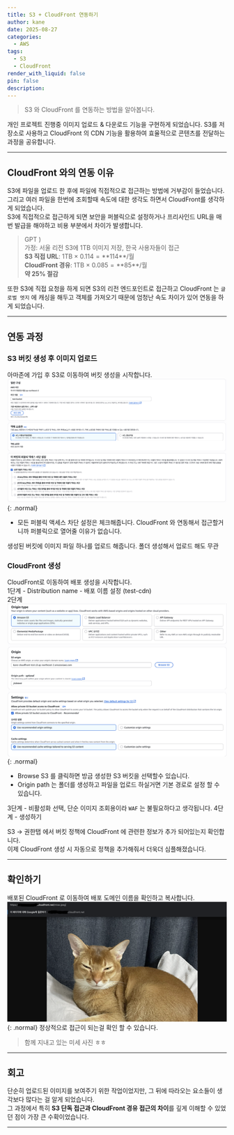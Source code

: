 ```yaml
---
title: S3 + CloudFront 연동하기
author: kane
date: 2025-08-27
categories:
  - AWS
tags:
  - S3
  - CloudFront
render_with_liquid: false
pin: false
description:
---
```

>S3 와 CloudFront 를 연동하는 방법을 알아봅니다.

개인 프로젝트 진행중 이미지 업로드 & 다운로드 기능을 구현하게 되었습니다.
S3를 저장소로 사용하고 CloudFront 의 CDN 기능을 활용하여 효율적으로 콘텐츠를 전달하는 과정을 공유합니다.

---
## CloudFront 와의 연동 이유

S3에 파일을 업로드 한 후에 파일에 직접적으로 접근하는 방법에 거부감이 들었습니다.  
그리고 여러 파일을 한번에 조회할때 속도에 대한 생각도 하면서 CloudFront를 생각하게 되었습니다.    
S3에 직접적으로 접근하게 되면 보안을 퍼블릭으로 설정하거나 프리사인드 URL을 매번 발급을 해야하고
비용 부분에서 차이가 발생합니다.

>GPT )  
>가정: 서울 리전 S3에 1TB 이미지 저장, 한국 사용자들이 접근  
>**S3 직접 URL**: 1TB × $0.114 = **$114**/월  
>**CloudFront 경유**: 1TB × $0.085 = **$85**/월  
>**약 25% 절감**  

또한 S3에 직접 요청을 하게 되면 S3의 리전 엔드포인트로 접근하고 CloudFront 는 `글로벌 엣지` 에 캐싱을 해두고 객체를 가져오기 때문에 엄청난 속도 차이가 있어 연동을 하게 되었습니다.

---
## 연동 과정

### S3 버킷 생성 후 이미지 업로드

아마존에 가입 후 S3로 이동하여 버킷 생성을 시작합니다.
![Desktop View](/assets/img/aws/S3+CloudFront연동하기/s3bucketcreate.png){: .normal}
- 모든 퍼블릭 액세스 차단 설정은 체크해줍니다. 
	CloudFront 와 연동해서 접근할거니까 퍼블릭으로 열어줄 이유가 없습니다.

생성된 버킷에 이미지 파일 하나를 업로드 해줍니다.
	폴더 생성해서 업로드 해도 무관

### CloudFront 생성

CloudFront로 이동하여 배포 생성을 시작합니다.  
1단계 - Distribution name - 배포 이름 설정 (test-cdn)  
2단계
![Desktop View](/assets/img/aws/S3+CloudFront연동하기/cloudfrontcreate.png){: .normal}
- Browse S3 를 클릭하면 방금 생성한 S3 버킷을 선택할수 있습니다.
- Origin path 는 폴더를 생성하고 파일을 업로드 하실거면 기본 경로로 설정 할 수 있습니다.

3단계 -	비활성화 선택, 단순 이미지 조회용이라 `WAF` 는 불필요하다고 생각됩니다.
4단계 -	생성하기

S3 -> 권한탭 에서 버킷 정책에 CloudFront 에 관련한 정보가 추가 되어있는지 확인합니다.  
이제 CloudFront 생성 시 자동으로 정책을 추가해줘서 더욱더 심플해졌습니다.

---
## 확인하기

배포된 CloudFront 로 이동하여 배포 도메인 이름을 확인하고 복사합니다.
![Desktop View](/assets/img/aws/S3+CloudFront연동하기/mise.png){: .normal}
정상적으로 접근이 되는걸 확인 할 수 있습니다. 

>함께 지내고 있는 미세 사진 ㅎㅎ

---
## 회고

단순히 업로드된 이미지를 보여주기 위한 작업이었지만, 그 뒤에 따라오는 요소들이 생각보다 많다는 걸 알게 되었습니다.  
그 과정에서 특히 **S3 단독 접근과 CloudFront 경유 접근의 차이**를 깊게 이해할 수 있었던 점이 가장 큰 수확이었습니다.  

---
